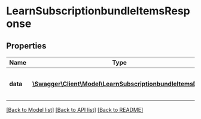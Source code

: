 # LearnSubscriptionbundleItemsResponse

## Properties
Name | Type | Description | Notes
------------ | ------------- | ------------- | -------------
**data** | [**\Swagger\Client\Model\LearnSubscriptionbundleItemsData**](LearnSubscriptionbundleItemsData.md) | Return subscription bundle items | 

[[Back to Model list]](../README.md#documentation-for-models) [[Back to API list]](../README.md#documentation-for-api-endpoints) [[Back to README]](../README.md)


